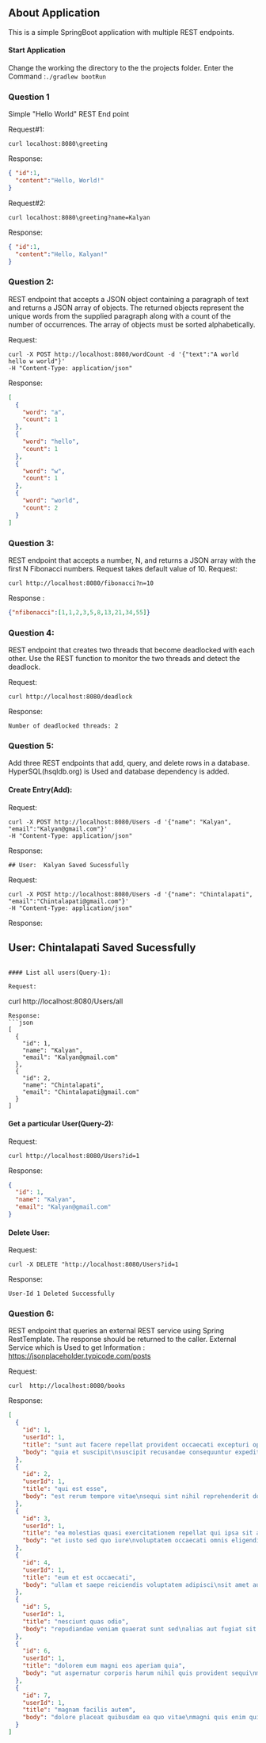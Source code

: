 ## About Application
This is a simple SpringBoot application with multiple REST endpoints.

#### Start Application
Change the working the directory to the the projects folder.
Enter the Command :`./gradlew bootRun`

### Question 1
Simple "Hello World" REST End point

Request#1:
```
curl localhost:8080\greeting
```

Response:
```json
{ "id":1,
  "content":"Hello, World!"
}
```

Request#2:
```
curl localhost:8080\greeting?name=Kalyan
```

Response:
```json
{ "id":1,
  "content":"Hello, Kalyan!"
}
```

### Question 2:
REST endpoint that accepts a JSON object containing a paragraph of text and returns a JSON array of objects. The returned objects represent the unique words from the supplied paragraph along with a count of the number of occurrences. The array of objects must be sorted alphabetically.


Request:
```
curl -X POST http://localhost:8080/wordCount -d '{"text":"A world hello w world"}'
-H "Content-Type: application/json"
```
Response:
```json
[
  {
    "word": "a",
    "count": 1
  },
  {
    "word": "hello",
    "count": 1
  },
  {
    "word": "w",
    "count": 1
  },
  {
    "word": "world",
    "count": 2
  }
]
```

### Question 3:
REST endpoint that accepts a number, N, and returns a JSON array with the first N Fibonacci numbers. 
Request takes default value of 10.
Request:
```
curl http://localhost:8080/fibonacci?n=10
```
Response : 
```json
{"nfibonacci":[1,1,2,3,5,8,13,21,34,55]}
```

### Question 4:
REST endpoint that creates two threads that become deadlocked with each other. Use the REST function to monitor the two threads and detect the deadlock.

Request:
```
curl http://localhost:8080/deadlock

```
Response:
```
Number of deadlocked threads: 2
```

### Question 5:
Add three REST endpoints that add, query, and delete rows in a database.
HyperSQL(hsqldb.org) is Used and database dependency is added.

#### Create Entry(Add): 
Request:
```
curl -X POST http://localhost:8080/Users -d '{"name": "Kalyan", "email":"Kalyan@gmail.com"}' 
-H "Content-Type: application/json"
```
Response:
```
## User:  Kalyan Saved Sucessfully
```

Request:
```
curl -X POST http://localhost:8080/Users -d '{"name": "Chintalapati", "email":"Chintalapati@gmail.com"}'
-H "Content-Type: application/json"
```
Response:
## User: Chintalapati Saved Sucessfully 
```

#### List all users(Query-1):
 
Request: 
```
curl http://localhost:8080/Users/all 
```
Response:
```json
[
  {
    "id": 1,
    "name": "Kalyan",
    "email": "Kalyan@gmail.com"
  },
  {
    "id": 2,
    "name": "Chintalapati",
    "email": "Chintalapati@gmail.com"
  }
]
```

#### Get a particular User(Query-2):
 
Request: 
```
curl http://localhost:8080/Users?id=1
```
Response:
```json
{
  "id": 1,
  "name": "Kalyan",
  "email": "Kalyan@gmail.com"
}
```

#### Delete User:

Request:
```
curl -X DELETE "http://localhost:8080/Users?id=1
```

Response:
```
User-Id 1 Deleted Successfully
```


### Question 6:
REST endpoint that queries an external REST service using Spring RestTemplate. The response should be returned to the caller. 
External Service which is Used to get Information : https://jsonplaceholder.typicode.com/posts

 
Request:
```
curl  http://localhost:8080/books
```

Response:
```json
[
  {
    "id": 1,
    "userId": 1,
    "title": "sunt aut facere repellat provident occaecati excepturi optio reprehenderit",
    "body": "quia et suscipit\nsuscipit recusandae consequuntur expedita et cum\nreprehenderit molestiae ut ut quas totam\nnostrum rerum est autem sunt rem eveniet architecto"
  },
  {
    "id": 2,
    "userId": 1,
    "title": "qui est esse",
    "body": "est rerum tempore vitae\nsequi sint nihil reprehenderit dolor beatae ea dolores neque\nfugiat blanditiis voluptate porro vel nihil molestiae ut reiciendis\nqui aperiam non debitis possimus qui neque nisi nulla"
  },
  {
    "id": 3,
    "userId": 1,
    "title": "ea molestias quasi exercitationem repellat qui ipsa sit aut",
    "body": "et iusto sed quo iure\nvoluptatem occaecati omnis eligendi aut ad\nvoluptatem doloribus vel accusantium quis pariatur\nmolestiae porro eius odio et labore et velit aut"
  },
  {
    "id": 4,
    "userId": 1,
    "title": "eum et est occaecati",
    "body": "ullam et saepe reiciendis voluptatem adipisci\nsit amet autem assumenda provident rerum culpa\nquis hic commodi nesciunt rem tenetur doloremque ipsam iure\nquis sunt voluptatem rerum illo velit"
  },
  {
    "id": 5,
    "userId": 1,
    "title": "nesciunt quas odio",
    "body": "repudiandae veniam quaerat sunt sed\nalias aut fugiat sit autem sed est\nvoluptatem omnis possimus esse voluptatibus quis\nest aut tenetur dolor neque"
  },
  {
    "id": 6,
    "userId": 1,
    "title": "dolorem eum magni eos aperiam quia",
    "body": "ut aspernatur corporis harum nihil quis provident sequi\nmollitia nobis aliquid molestiae\nperspiciatis et ea nemo ab reprehenderit accusantium quas\nvoluptate dolores velit et doloremque molestiae"
  },
  {
    "id": 7,
    "userId": 1,
    "title": "magnam facilis autem",
    "body": "dolore placeat quibusdam ea quo vitae\nmagni quis enim qui quis quo nemo aut saepe\nquidem repellat excepturi ut quia\nsunt ut sequi eos ea sed quas"
  }
]
```

